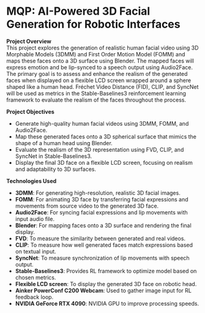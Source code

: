 # MQP: AI-Powered 3D Facial Generation for Robotic Interfaces
__Project Overview__  
This project explores the generation of realistic human facial video using 3D Morphable Models (3DMM) and First Order Motion Model (FOMM) and maps these faces onto a 3D surface using Blender. The mapped faces will express emotion and be lip-synced to a speech output using Audio2Face. The primary goal is to assess and enhance the realism of the generated faces when displayed on a flexible LCD screen wrapped around a sphere shaped like a human head. Fréchet Video Distance (FID), CLIP, and SyncNet will be used as metrics in the Stable-Baselines3 reinforcement learning framework to evaluate the realism of the faces throughout the process.

__Project Objectives__    
 - Generate high-quality human facial videos using 3DMM, FOMM, and Audio2Face.  
 - Map these generated faces onto a 3D spherical surface that mimics the shape of a human head using Blender.  
 - Evaluate the realism of the 3D representation using FVD, CLIP, and SyncNet in Stable-Baselines3.  
 - Display the final 3D face on a flexible LCD screen, focusing on realism and adaptability to 3D surfaces.

__Technologies Used__    
 - **3DMM**: For generating high-resolution, realistic 3D facial images.
 - **FOMM**: For animating 3D face by transferring facial expressions and movements from source video to the generated 3D face.
 - **Audio2Face**: For syncing facial expressions and lip movements with input audio file.
 - **Blender**: For mapping faces onto a 3D surface and rendering the final display. 
 - **FVD**: To measure the similarity between generated and real videos.
 - **CLIP**: To measure how well generated faces match expressions based on textual input.
 - **SyncNet**: To measure synchronization of lip movements with speech output.
 - **Stable-Baselines3**: Provides RL framework to optimize model based on chosen metrics.
 - **Flexible LCD screen**: To display the generated 3D face on robotic head.
 - **Ainker PowerConf C200 Webcam**: Used to gather image input for RL feedback loop.
 - **NVIDIA GeForce RTX 4090**: NVIDIA GPU to improve processing speeds.

